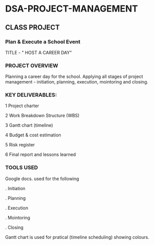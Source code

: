 # DSA-PROJECT-MANAGEMENT

## CLASS PROJECT

### Plan & Execute a School Event
TITLE - " HOST A CAREER DAY"

### PROJECT OVERVIEW
Planning a career day for the school. Applying all stages of project management - initiation, planning, execution, mointoring and closing.

### KEY DELIVERABLES:
1 Project charter

2 Work Breakdown Structure (WBS)

3 Gantt chart (timeline)

4 Budget & cost estimation

5 Risk register

6 Final report and lessons learned

### TOOLS USED
Google docs. used for the following

. Initiation

. Planning

. Execution

. Mointoring

. Closing


Gantt chart is used for pratical (timeline scheduling) showing colours.





